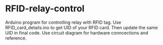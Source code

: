 # RFID-relay-control
Arduino program for controlling relay with RFID tag.
Use RFID_card_details.ino to get UID of your RFID card. Then update the same UID in final code.
Use circuit diagram for hardware conncections and reference.
